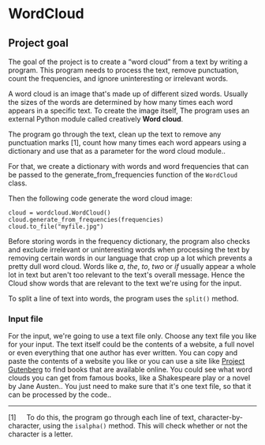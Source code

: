 # WordCloud

## Project goal

The goal of the project is to create a “word cloud” from a text by writing a program. This program needs to process the text, remove punctuation, count the frequencies, and ignore uninteresting or irrelevant words.

A word cloud is an image that's made up of different sized words. Usually the sizes of the words are determined by how many times each word appears in a specific text. To create the image itself, The program uses an external Python module called creatively **Word cloud**.

The program go through the text, clean up the text to remove any punctuation marks [1], count how many times each word appears using a dictionary and use that as a parameter for the word cloud module..

For that, we create a dictionary with words and word frequencies that can be passed to the generate_from_frequencies function of the `WordCloud` class.

Then the following code generate the word cloud image:

```
cloud = wordcloud.WordCloud()
cloud.generate_from_frequencies(frequencies)
cloud.to_file("myfile.jpg")
```

Before storing words in the frequency dictionary, the program also checks and exclude irrelevant or uninteresting words when processing the text by removing certain words in our language that crop up a lot which prevents a pretty dull word cloud. Words like *a*, *the*, *to*, *two* or *if* usually appear a whole lot in text but aren't too relevant to the text's overall message. Hence the Cloud show words that are relevant to the text we're using for the input.

To split a line of text into words, the program uses the `split()` method.

### Input file

For the input, we're going to use a text file only. Choose any text file you like for your input. The text itself could be the contents of a website, a full novel or even everything that one author has ever written. You can copy and paste the contents of a website you like or you can use a site like <a href=https://www.gutenberg.org/>Project Gutenberg</a> to find books that are available online. You could see what word clouds you can get from famous books, like a Shakespeare play or a novel by Jane Austen..
You just need to make sure that it's one text file, so that it can be processed by the code..

<hr>

[1]   To do this, the program go through each line of text, character-by-character, using the `isalpha()` method. This will check whether or not the character is a letter.

